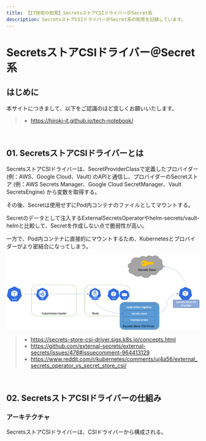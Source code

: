 ```yaml
---
title: 【IT技術の知見】SecretsストアCSIドライバー＠Secret系
description: SecretsストアCSIドライバー＠Secret系の知見を記録しています。
---
```


# SecretsストアCSIドライバー＠Secret系

## はじめに

本サイトにつきまして、以下をご認識のほど宜しくお願いいたします。

> - https://hiroki-it.github.io/tech-notebook/

<br>

## 01. SecretsストアCSIドライバーとは

SecretsストアCSIドライバーは、SecretProviderClassで定義したプロバイダー (例：AWS、Google Cloud、Vault) のAPIと通信し、プロバイダーのSecretストア (例：AWS Secrets Manager、Google Cloud SecretManager、Vault SecretsEngine) から変数を取得する。

その後、Secretは使用せずにPod内コンテナのファイルとしてマウントする。

Secretのデータとして注入するExternalSecretsOperatorやhelm-secrets/vault-helmと比較して、Secretを作成しない点で脆弱性が高い。

一方で、Pod内コンテナに直接的にマウントするため、Kubernetesとプロバイダーがより密結合になってしまう。

![secrets-store-csi-volume](https://raw.githubusercontent.com/hiroki-it/tech-notebook-images/master/images/secrets-store-csi-volume.png)

> - https://secrets-store-csi-driver.sigs.k8s.io/concepts.html
> - https://github.com/external-secrets/external-secrets/issues/478#issuecomment-964413129
> - https://www.reddit.com/r/kubernetes/comments/uj4a56/external_secrets_operator_vs_secret_store_csi/

<br>

## 02. SecretsストアCSIドライバーの仕組み

### アーキテクチャ

SecretsストアCSIドライバーは、CSIドライバーから構成される。

<br>
